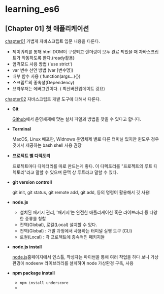 # learning_es6
__[Chapter 01]__ 첫 애플리케이션
--------------------------------------------------------------------
 [chapter01](https://github.com/gelos12/learning_es6/tree/master/cahpter01) 가볍게 자바스크립트 입문 내용을 다룬다.
 * 제이쿼리를 통해 html DOM이 구성되고 렌더링이 모두 완료 되었을 때 자바스크립트가 작동하도록 한다.(ready활용)
 * 엄격모드 사용 방법 ('use strict') 
 * var 변수 선언 방법 (var [변수명])
 * 내부 함수 사용 ( function(args...){})
 * 스크립트의 종속성(Dependency)
 * 브라우저는 에버그린이다. ( 최신버전업데이트 강요)
 
 [chapter02]() 자바스크립트 개발 도구에 대해서 다룬다.
 * __Git__
 
   [Github](https://git-scm.com)에서 운영체제에 맞는 설치 파일과 방법을 찾을 수 있다고 합니다.
 * __Terminal__
 
   MacOS, Linux 배포판, Widnows 운영체제 별로 다른 터미널 있지만 윈도우 경우 깃에서 제공하는 bash shell 사용 권장 
 * __프로젝트 별 디렉토리__
 
   프로젝트마다 디렉터리를 따로 만드는게 좋다. 이 디렉토리를 "프로젝트의 루트 디렉토리"라고 말할 수 있으며 문맥 상 루트라고 말할 수 있다.
 * __git version controll__ 
   
   git init, git status, git remote add, git add, 등의 명령어 활용해서 깃 사용!
   
 * __node.js__
 
   - 설치된 패키지 관리, '패키지'는 완전한 애플리케이션 혹은 라이브러리 등 다양한 종류를 칭함
   - 전역(Global), 로컬(Local) 설치할 수 있다.
   - 전역(Global) : 개발 과정에서 사용하는 터미널 실행 도구 (CLI)
   - 로컬(Local) : 각 프로젝트에 종속적인 패키지들
 
 * __node.js install__
 
   [node.js](https://nodejs.org)홈페이지에서 인스톨, 작성자는 파이썬을 통해 여러 작업을 하다 보니 가상환경에 nodeenv 라이브러리를 설치하여 node 가상환경 구축, 사용
  
 * __npm package install__
 
   - ```npm install underscore```
   - 